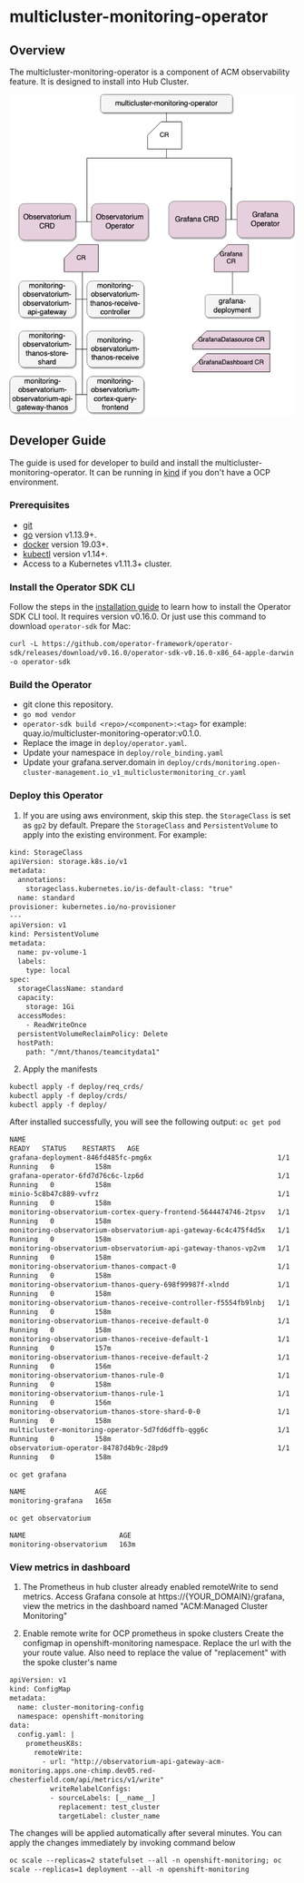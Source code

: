 # multicluster-monitoring-operator

## Overview

The multicluster-monitoring-operator is a component of ACM observability feature. It is designed to install into Hub Cluster.

<div align="center">
<img src="./docs/images/multicluster-monitoring-operator.png">
</div>

## Developer Guide
The guide is used for developer to build and install the multicluster-monitoring-operator. It can be running in [kind][install_kind] if you don't have a OCP environment.

### Prerequisites

- [git][git_tool]
- [go][go_tool] version v1.13.9+.
- [docker][docker_tool] version 19.03+.
- [kubectl][kubectl_tool] version v1.14+.
- Access to a Kubernetes v1.11.3+ cluster.

### Install the Operator SDK CLI

Follow the steps in the [installation guide][install_guide] to learn how to install the Operator SDK CLI tool. It requires version v0.16.0.
Or just use this command to download `operator-sdk` for Mac:
```
curl -L https://github.com/operator-framework/operator-sdk/releases/download/v0.16.0/operator-sdk-v0.16.0-x86_64-apple-darwin -o operator-sdk
```

### Build the Operator

- git clone this repository.
- `go mod vendor`
- `operator-sdk build <repo>/<component>:<tag>` for example: quay.io/multicluster-monitoring-operator:v0.1.0.
- Replace the image in `deploy/operator.yaml`.
- Update your namespace in `deploy/role_binding.yaml`
- Update your grafana.server.domain in `deploy/crds/monitoring.open-cluster-management.io_v1_multiclustermonitoring_cr.yaml`

### Deploy this Operator

1. If you are using aws environment, skip this step. the `StorageClass` is set as `gp2` by default. Prepare the `StorageClass` and `PersistentVolume` to apply into the existing environment. For example:
```
kind: StorageClass
apiVersion: storage.k8s.io/v1
metadata:
  annotations:
    storageclass.kubernetes.io/is-default-class: "true"
  name: standard
provisioner: kubernetes.io/no-provisioner
---
apiVersion: v1
kind: PersistentVolume
metadata:
  name: pv-volume-1
  labels:
    type: local
spec:
  storageClassName: standard
  capacity:
    storage: 1Gi
  accessModes:
    - ReadWriteOnce
  persistentVolumeReclaimPolicy: Delete
  hostPath:
    path: "/mnt/thanos/teamcitydata1"
```
2. Apply the manifests
```
kubectl apply -f deploy/req_crds/
kubectl apply -f deploy/crds/
kubectl apply -f deploy/

```
After installed successfully, you will see the following output:
`oc get pod`
```
NAME                                                              READY   STATUS    RESTARTS   AGE
grafana-deployment-846fd485fc-pmg6x                               1/1     Running   0          158m
grafana-operator-6fd7d76c6c-lzp6d                                 1/1     Running   0          158m
minio-5c8b47c889-vvfrz                                            1/1     Running   0          158m
monitoring-observatorium-cortex-query-frontend-5644474746-2tpsv   1/1     Running   0          158m
monitoring-observatorium-observatorium-api-gateway-6c4c475f4d5x   1/1     Running   0          158m
monitoring-observatorium-observatorium-api-gateway-thanos-vp2vm   1/1     Running   0          158m
monitoring-observatorium-thanos-compact-0                         1/1     Running   0          158m
monitoring-observatorium-thanos-query-698f99987f-xlndd            1/1     Running   0          158m
monitoring-observatorium-thanos-receive-controller-f5554fb9lnbj   1/1     Running   0          158m
monitoring-observatorium-thanos-receive-default-0                 1/1     Running   0          158m
monitoring-observatorium-thanos-receive-default-1                 1/1     Running   0          157m
monitoring-observatorium-thanos-receive-default-2                 1/1     Running   0          156m
monitoring-observatorium-thanos-rule-0                            1/1     Running   0          158m
monitoring-observatorium-thanos-rule-1                            1/1     Running   0          156m
monitoring-observatorium-thanos-store-shard-0-0                   1/1     Running   0          158m
multicluster-monitoring-operator-5d7fd6dffb-qgg6c                 1/1     Running   0          158m
observatorium-operator-84787d4b9c-28pd9                           1/1     Running   0          158m
```
`oc get grafana`
```
NAME                 AGE
monitoring-grafana   165m
```
`oc get observatorium`
```
NAME                       AGE
monitoring-observatorium   163m
```
### View metrics in dashboard
1. The Prometheus in hub cluster already enabled remoteWrite to send metrics. Access Grafana console at https://{YOUR_DOMAIN}/grafana, view the metrics in the dashboard named "ACM:Managed Cluster Monitoring"

2. Enable remote write for OCP prometheus in spoke clusters
Create the configmap in openshift-monitoring namespace. Replace the url with the your route value. Also need to replace the value of "replacement" with the spoke cluster's name
```
apiVersion: v1
kind: ConfigMap
metadata:
  name: cluster-monitoring-config
  namespace: openshift-monitoring
data:
  config.yaml: |
    prometheusK8s:
      remoteWrite:
        - url: "http://observatorium-api-gateway-acm-monitoring.apps.one-chimp.dev05.red-chesterfield.com/api/metrics/v1/write"
          writeRelabelConfigs:
          - sourceLabels: [__name__]
            replacement: test_cluster
            targetLabel: cluster_name
```
The changes will be applied automatically after several minutes. You can apply the changes immediately by invoking command below
```
oc scale --replicas=2 statefulset --all -n openshift-monitoring; oc scale --replicas=1 deployment --all -n openshift-monitoring
```

[install_kind]: https://github.com/kubernetes-sigs/kind
[install_guide]: https://github.com/operator-framework/operator-sdk/blob/master/doc/user/install-operator-sdk.md
[git_tool]:https://git-scm.com/downloads
[go_tool]:https://golang.org/dl/
[docker_tool]:https://docs.docker.com/install/
[kubectl_tool]:https://kubernetes.io/docs/tasks/tools/install-kubectl/
